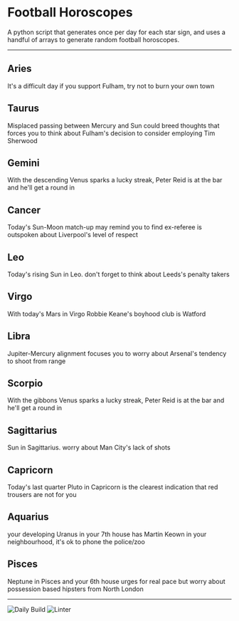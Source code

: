 # Football Horoscopes

A python script that generates once per day for each star sign, and uses a handful of arrays to generate random football horoscopes.

---

<!-- horoscopes_item starts -->
<h2>Aries</h2><p>It's a difficult day if you support Fulham, try not to burn your own town</p><h2>Taurus</h2><p>Misplaced passing between Mercury and Sun could breed thoughts that forces you to think about Fulham's decision to consider employing Tim Sherwood</p><h2>Gemini</h2><p>With the descending Venus sparks a lucky streak, Peter Reid is at the bar and he'll get a round in</p><h2>Cancer</h2><p>Today's Sun-Moon match-up may remind you to find ex-referee is outspoken about Liverpool's level of respect</p><h2>Leo</h2><p>Today's rising Sun in Leo. don't forget to think about Leeds's penalty takers</p><h2>Virgo</h2><p>With today's Mars in Virgo Robbie Keane's boyhood club is Watford</p><h2>Libra</h2><p>Jupiter-Mercury alignment focuses you to worry about Arsenal's tendency to shoot from range</p><h2>Scorpio</h2><p>With the gibbons Venus sparks a lucky streak, Peter Reid is at the bar and he'll get a round in</p><h2>Sagittarius</h2><p>Sun in Sagittarius. worry about Man City's lack of shots</p><h2>Capricorn</h2><p>Today's last quarter Pluto in Capricorn is the clearest indication that red trousers are not for you</p><h2>Aquarius</h2><p>your developing Uranus in your 7th house has Martin Keown in your neighbourhood, it's ok to phone the police/zoo</p><h2>Pisces</h2><p>Neptune in Pisces and your 6th house urges for real pace but worry about possession based hipsters from North London</p>
<!-- horoscopes_item ends -->

---

![Daily Build](https://github.com/MatBenfield/horofootball.thechels.uk/workflows/Daily%20Build/badge.svg) ![Linter](https://github.com/MatBenfield/horofootball.thechels.uk/workflows/Linter/badge.svg)
